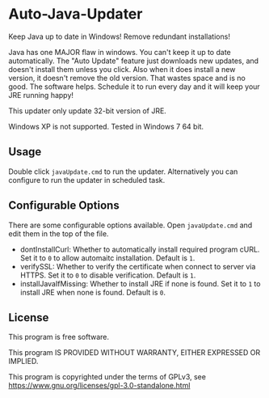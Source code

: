 # Auto-Java-Updater
Keep Java up to date in Windows! Remove redundant installations!

Java has one MAJOR flaw in windows. You can't keep it up to date automatically. The "Auto Update" feature just downloads new updates, and doesn't install them unless you click. Also when it does install a new version, it doesn't remove the old version. That wastes space and is no good. The software helps. Schedule it to run every day and it will keep your JRE running happy!

This updater only update 32-bit version of JRE.

Windows XP is not supported. Tested in Windows 7 64 bit.


## Usage
Double click `javaUpdate.cmd` to run the updater. Alternatively you can configure to run the updater in scheduled task.


## Configurable Options
There are some configurable options available. Open `javaUpdate.cmd` and edit them in the top of the file.
- dontInstallCurl: Whether to automatically install required program cURL. Set it to `0` to allow automaitc installation. Default is `1`.
- verifySSL: Whether to verify the certificate when connect to server via HTTPS. Set it to `0` to disable verification. Default is `1`.
- installJavaIfMissing: Whether to install JRE if none is found. Set it to `1` to install JRE when none is found. Default is `0`.


## License
This program is free software.

This program IS PROVIDED WITHOUT WARRANTY, EITHER EXPRESSED OR IMPLIED.

This program is copyrighted under the terms of GPLv3, see https://www.gnu.org/licenses/gpl-3.0-standalone.html
